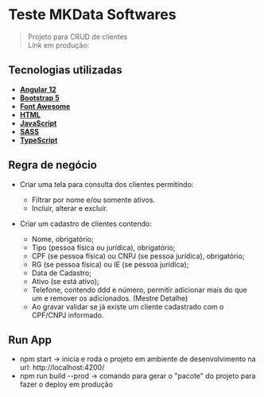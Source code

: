 # Teste MKData Softwares

> Projeto para CRUD de clientes</br>
> Link em produção: 

## Tecnologias utilizadas
- [**Angular 12**](https://angular.io)
- [**Bootstrap 5**](https://getbootstrap.com)
- [**Font Awesome**](https://fontawesome.com)
- [**HTML**](https://developer.mozilla.org/pt-BR/docs/Web/HTML)
- [**JavaScript**](https://developer.mozilla.org/pt-BR/docs/Web/JavaScript)
- [**SASS**](https://sass-lang.com)
- [**TypeScript**](https://www.typescriptlang.org)

## Regra de negócio

- Criar uma tela para consulta dos clientes permitindo:
  - Filtrar por nome e/ou somente ativos.
  - Incluir, alterar e excluir.

- Criar um cadastro de clientes contendo: 
  - Nome, obrigatório;
  - Tipo (pessoa física ou jurídica), obrigatório;
  - CPF (se pessoa física) ou CNPJ (se pessoa jurídica), obrigatório;
  - RG (se pessoa física) ou IE (se pessoa jurídica);
  - Data de Cadastro;
  - Ativo (se está ativo);     
  - Telefone, contendo ddd e número, permitir adicionar mais do que um e remover os adicionados. (Mestre Detalhe)
  - Ao gravar validar se já existe um cliente cadastrado com o CPF/CNPJ informado.

## Run App
- npm start -> inicia e roda o projeto em ambiente de desenvolvimento na url: http://localhost:4200/
- npm run build --prod -> comando para gerar o "pacote" do projeto para fazer o deploy em produção